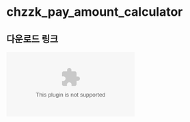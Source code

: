# chzzk_pay_amount_calculator
## 다운로드 링크
![Download for windows](https://github.com/junobonnie/chzzk_pay_amount_calculator/releases/download/v1.0/v1.0.zip)
